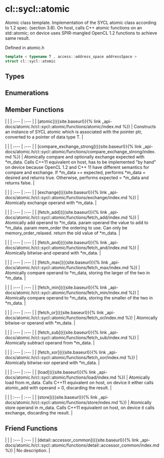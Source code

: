 ---
---
# cl::sycl::atomic

Atomic class template. Implementation of the SYCL atomic class according to 1.2 spec. (section 3.8). On host, calls C++ atomic functions on an std::atomic; on device uses SPIR-mangled OpenCL 1.2 functions to achieve same result.

Defined in atomic.h

```cpp
template < typename T , access::address_space addressSpace >
struct cl::sycl::atomic
```

## Types

## Enumerations

## Member Functions

   |   |
| :--- | :--- |
| [atomic]({{site.baseurl}}{% link _api-docs/atomic.h/cl::sycl::atomic/functions/atomic/index.md %}) | Constructs an instance of SYCL atomic which is associated with the pointer ptr, converted to a pointer of data type T.  |

   |   |
| :--- | :--- |
| [compare_exchange_strong]({{site.baseurl}}{% link _api-docs/atomic.h/cl::sycl::atomic/functions/compare_exchange_strong/index.md %}) | Atomically compare and optionally exchange expected with *m_data. Calls C++11 equivalent on host, has to be implemented "by hand" on device because OpenCL 1.2 and C++ 11 have different semantics for compare and exchange. If *m_data == expected, performs *m_data = desired and returns true. Otherwise, performs expected = *m_data and returns false.  |

   |   |
| :--- | :--- |
| [exchange]({{site.baseurl}}{% link _api-docs/atomic.h/cl::sycl::atomic/functions/exchange/index.md %}) | Atomically exchange operand with *m_data.  |

   |   |
| :--- | :--- |
| [fetch_add]({{site.baseurl}}{% link _api-docs/atomic.h/cl::sycl::atomic/functions/fetch_add/index.md %}) | Atomically add operand to *m_data. param operand the value to add to *m_data. param mem_order the ordering to use. Can only be memory_order_relaxed. return the old value of *m_data.  |

   |   |
| :--- | :--- |
| [fetch_and]({{site.baseurl}}{% link _api-docs/atomic.h/cl::sycl::atomic/functions/fetch_and/index.md %}) | Atomically bitwise-and operand with *m_data.  |

   |   |
| :--- | :--- |
| [fetch_max]({{site.baseurl}}{% link _api-docs/atomic.h/cl::sycl::atomic/functions/fetch_max/index.md %}) | Atomically compare operand to *m_data, storing the larger of the two in *m_data.  |

   |   |
| :--- | :--- |
| [fetch_min]({{site.baseurl}}{% link _api-docs/atomic.h/cl::sycl::atomic/functions/fetch_min/index.md %}) | Atomically compare operand to *m_data, storing the smaller of the two in *m_data.  |

   |   |
| :--- | :--- |
| [fetch_or]({{site.baseurl}}{% link _api-docs/atomic.h/cl::sycl::atomic/functions/fetch_or/index.md %}) | Atomically bitwise-or operand with *m_data.  |

   |   |
| :--- | :--- |
| [fetch_sub]({{site.baseurl}}{% link _api-docs/atomic.h/cl::sycl::atomic/functions/fetch_sub/index.md %}) | Atomically subtract operand from *m_data.  |

   |   |
| :--- | :--- |
| [fetch_xor]({{site.baseurl}}{% link _api-docs/atomic.h/cl::sycl::atomic/functions/fetch_xor/index.md %}) | Atomically bitwise-xor operand with *m_data.  |

   |   |
| :--- | :--- |
| [load]({{site.baseurl}}{% link _api-docs/atomic.h/cl::sycl::atomic/functions/load/index.md %}) | Atomically load from m_data. Calls C++11 equivalent on host, on device it either calls atomic_add with operand = 0, discarding the result.  |

   |   |
| :--- | :--- |
| [store]({{site.baseurl}}{% link _api-docs/atomic.h/cl::sycl::atomic/functions/store/index.md %}) | Atomically store operand in m_data. Calls C++11 equivalent on host, on device it calls exchange, discarding the result.  |


## Friend Functions

   |   |
| :--- | :--- |
| [detail::accessor_common]({{site.baseurl}}{% link _api-docs/atomic.h/cl::sycl::atomic/functions/detail::accessor_common/index.md %}) | No description. |

